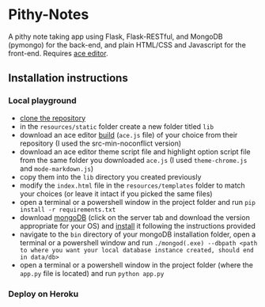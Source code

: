 # Pithy-Notes
A pithy note taking app using Flask, Flask-RESTful, and MongoDB (pymongo) for the back-end, and plain HTML/CSS and Javascript for the front-end. Requires [ace editor](https://ace.c9.io/). 

## Installation instructions
### Local playground
- [clone the repository](https://help.github.com/en/articles/cloning-a-repository)
- in the `resources/static` folder create a new folder titled `lib`
- download an ace editor [build](https://github.com/ajaxorg/ace-builds/) (`ace.js` file) of your choice from their repository (I used the src-min-noconflict version)
- download an ace editor theme script file and highlight option script file from the same folder you downloaded `ace.js` (I used `theme-chrome.js` and `mode-markdown.js`)
- copy them into the `lib` directory you created previously
- modify the `index.html` file in the `resources/templates` folder to match your choices (or leave it intact if you picked the same files)
- open a terminal or a powershell window in the project folder and run `pip install -r requirements.txt`
- download [mongoDB](https://www.mongodb.com/download-center/community) (click on the server tab and download the version appropriate for your OS) and [install](https://docs.mongodb.com/manual/installation/) it following the instructions provided
- navigate to the `bin` directory of your mongoDB installation folder, open a terminal or a powershell window and run `./mongod(.exe) --dbpath <path to where you want your local database instance created, should end in data/db>` 
- open a terminal or a powershell window in the project folder (where the `app.py` file is located) and run `python app.py`

### Deploy on Heroku
